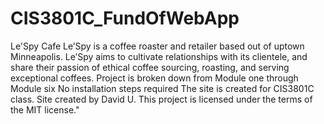 # CIS3801C_FundOfWebApp
Le'Spy Cafe
Le’Spy is a coffee roaster and retailer based out of uptown Minneapolis. Le’Spy aims to cultivate relationships with its clientele, and share their passion of ethical coffee sourcing, roasting, and serving exceptional coffees.
Project is broken down from Module one through Module six
No installation steps required
The site is created for CIS3801C class.
Site created by David U.
This project is licensed under the terms of the MIT license."
